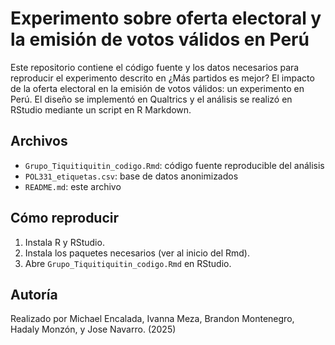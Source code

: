 # Experimento sobre oferta electoral y la emisión de votos válidos en Perú

Este repositorio contiene el código fuente y los datos necesarios para reproducir el experimento descrito en ¿Más partidos es mejor? El impacto de la oferta electoral en la emisión de votos válidos: un experimento en Perú. El diseño se implementó en Qualtrics y el análisis se realizó en RStudio mediante un script en R Markdown.

## Archivos
- `Grupo_Tiquitiquitin_codigo.Rmd`: código fuente reproducible del análisis
- `POL331_etiquetas.csv`: base de datos anonimizados
- `README.md`: este archivo

## Cómo reproducir

1. Instala R y RStudio.
2. Instala los paquetes necesarios (ver al inicio del Rmd).
3. Abre `Grupo_Tiquitiquitin_codigo.Rmd` en RStudio.

## Autoría

Realizado por Michael Encalada, Ivanna Meza, Brandon Montenegro, Hadaly Monzón, y Jose Navarro. (2025)

